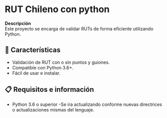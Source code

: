 # RUT Chileno con python

**Descripción**  
Este proyecto se encarga de validar RUTs de forma eficiente utilizando Python.

## 🚀 Características
- Validación de RUT con o sin puntos y guiones.
- Compatible con Python 3.6+.
- Fácil de usar e instalar.

## 📋 Requisitos e información
- Python 3.6 o superior
-Se ira actualizando conforme nuevas directrices o actualizaciones mismas del lenguaje.
